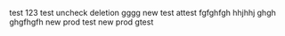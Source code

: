 test 123 test uncheck deletion
gggg
new test attest
fgfghfgh
hhjhhj
ghgh
ghgfhgfh
new prod test
new prod gtest
